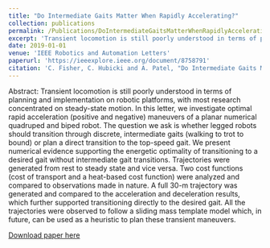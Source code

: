 ```yaml
---
title: "Do Intermediate Gaits Matter When Rapidly Accelerating?"
collection: publications
permalink: /Publications/DoIntermediateGaitsMatterWhenRapidlyAccelerating
excerpt: 'Transient locomotion is still poorly understood in terms of planning and implementation on robotic platforms, with most research concentrated on steady-state motion. In this letter, we investigate optimal rapid acceleration (positive and negative) maneuvers of a planar numerical quadruped and biped robot. The question we ask is whether legged robots should transition through discrete, intermediate gaits (walking to trot to bound) or plan a direct transition to the top-speed gait. We present numerical evidence supporting the energetic optimality of transitioning to a desired gait without intermediate gait transitions. Trajectories were generated from rest to steady state and vice versa. Two cost functions (cost of transport and a heat-based cost function) were analyzed and compared to observations made in nature. A full 30-m trajectory was generated and compared to the acceleration and deceleration results, which further supported transitioning directly to the desired gait. All the trajectories were observed to follow a sliding mass template model which, in future, can be used as a heuristic to plan these transient maneuvers.'
date: 2019-01-01
venue: 'IEEE Robotics and Automation Letters'
paperurl: 'https://ieeexplore.ieee.org/document/8758791'
citation: 'C. Fisher, C. Hubicki and A. Patel, "Do Intermediate Gaits Matter When Rapidly Accelerating?," in IEEE Robotics and Automation Letters, vol. 4, no. 4, pp. 3418-3424, Oct. 2019, doi: 10.1109/LRA.2019.2927952.'
---
```

Abstract: Transient locomotion is still poorly understood in terms of planning and implementation on robotic platforms, with most research concentrated on steady-state motion. In this letter, we investigate optimal rapid acceleration (positive and negative) maneuvers of a planar numerical quadruped and biped robot. The question we ask is whether legged robots should transition through discrete, intermediate gaits (walking to trot to bound) or plan a direct transition to the top-speed gait. We present numerical evidence supporting the energetic optimality of transitioning to a desired gait without intermediate gait transitions. Trajectories were generated from rest to steady state and vice versa. Two cost functions (cost of transport and a heat-based cost function) were analyzed and compared to observations made in nature. A full 30-m trajectory was generated and compared to the acceleration and deceleration results, which further supported transitioning directly to the desired gait. All the trajectories were observed to follow a sliding mass template model which, in future, can be used as a heuristic to plan these transient maneuvers.

[Download paper here](http://Callen-Fisher.github.io/Publications/DoIntermediateGaitsMatterWhenRapidlyAccelerating.pdf)


